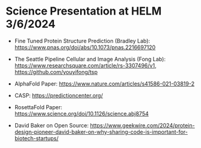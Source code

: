 # Science Presentation at HELM 3/6/2024

* Fine Tuned Protein Structure Prediction (Bradley Lab): https://www.pnas.org/doi/abs/10.1073/pnas.2216697120
* The Seattle Pipeline Cellular and Image Analysis (Fong Lab): https://www.researchsquare.com/article/rs-3307496/v1, https://github.com/youyifong/tsp

  
* AlphaFold Paper: https://www.nature.com/articles/s41586-021-03819-2
* CASP: https://predictioncenter.org/
* RosettaFold Paper: https://www.science.org/doi/10.1126/science.abj8754
* David Baker on Open Source: https://www.geekwire.com/2024/protein-design-pioneer-david-baker-on-why-sharing-code-is-important-for-biotech-startups/


